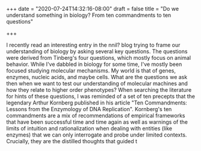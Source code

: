 +++
date = "2020-07-24T14:32:16-08:00"
draft = false
title = "Do we understand something in biology? From ten commandments to ten questions"

+++

I recently read an interesting entry in the nnil? blog trying to frame our understanding of biology by asking several key questions. The questions were derived from Tinberg's four questions, which mostly focus on animal behavior. While I've dabbled in biology for some time, I've mostly been focused studying molecular mechanisms. My world is that of genes, enzymes, nucleic acids, and maybe cells. What are the questions we ask then when we want to test our understanding of molecular machines and how they relate to higher order phenotypes? When searching the literature for hints of these questions, I was reminded of a set of ten precepts that the legendary Arthur Kornberg published in his article "Ten Commandments: Lessons from the Enzymology of DNA Replication". Kornberg's ten commandments are a mix of recommendations of empirical frameworks that have been successful time and time again as well as warnings of the limits of intuition and rationalization when dealing with entities (like enzymes) that we can only interrogate and probe under limited contexts. Crucially, they are the distilled thoughts that guided t
